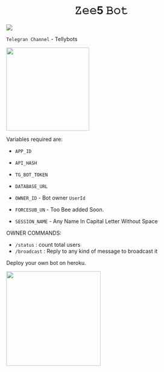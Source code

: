 <h1 align="center">
  <b>𝚉𝚎𝚎5 𝙱𝚘𝚝</b>
</h1>


<p align="left"><a href="https://github.com/Tellybots/Zee5-Dl-Bot"><img src="https://github-readme-stats.vercel.app/api/pin?username=Tellybots&show_icons=true&theme=dracula&hide_border=true&repo=Zee5-dl-Bot"></a></p>
  

`Telegran Channel` - Tellybots
<p><a href="https://t.me/Tellybots"> <img src="https://img.shields.io/badge/Telegram-Join%20Channel-gold?style=for-the-badge&logo=telegram" width="220""/></a></p>

  
Variables required are:
* `APP_ID`

* `API_HASH`

* `TG_BOT_TOKEN`

* `DATABASE_URL`

* `OWNER_ID` - Bot owner `UserId`

* `FORCESUB_UN` - Too Bee added Soon.

* `SESSION_NAME` - Any Name In Capital Letter Without Space
               
OWNER COMMANDS:
  
  - `/status` : count total users
  - `/broadcast` : Reply to any kind of message to broadcast it
  
  
Deploy your own bot on heroku.
  
<p><a href="https://heroku.com/deploy"> <img src="https://img.shields.io/badge/Deploy%20To%20Heroku-black?style=for-the-badge&logo=heroku" width="250""/></a></p>



